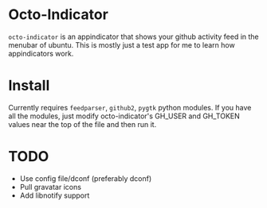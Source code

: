 # Octo-Indicator
`octo-indicator` is an appindicator that shows your github activity feed in the menubar of ubuntu.  This is mostly just a test app for me to learn how appindicators work.

# Install

Currently requires `feedparser`, `github2`, `pygtk` python modules.  If you have all the modules, just modify octo-indicator's GH\_USER and GH\_TOKEN values near the top of the file and then run it.


# TODO

* Use config file/dconf (preferably dconf)
* Pull gravatar icons
* Add libnotify support
